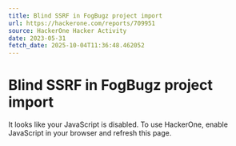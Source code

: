 ```yaml
---
title: Blind SSRF in FogBugz project import
url: https://hackerone.com/reports/709951
source: HackerOne Hacker Activity
date: 2023-05-31
fetch_date: 2025-10-04T11:36:48.462052
---
```


# Blind SSRF in FogBugz project import

It looks like your JavaScript is disabled. To use HackerOne, enable JavaScript in your browser and refresh this page.
